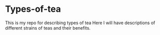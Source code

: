 # Types-of-tea
This is my repo for describing types of tea
Here I will have descriptions of different strains of teas and their benefits. 
